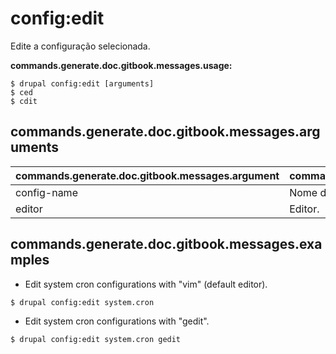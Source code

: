 # config:edit
Edite a configuração selecionada.

**commands.generate.doc.gitbook.messages.usage:**
```
$ drupal config:edit [arguments]
$ ced  
$ cdit  
```

## commands.generate.doc.gitbook.messages.arguments
commands.generate.doc.gitbook.messages.argument | commands.generate.doc.gitbook.messages.details
---------|-------------
config-name | Nome da configuração.
editor | Editor.

## commands.generate.doc.gitbook.messages.examples
* Edit system cron configurations with "vim" (default editor).
```
$ drupal config:edit system.cron
```
* Edit system cron configurations with "gedit".
```
$ drupal config:edit system.cron gedit
```

